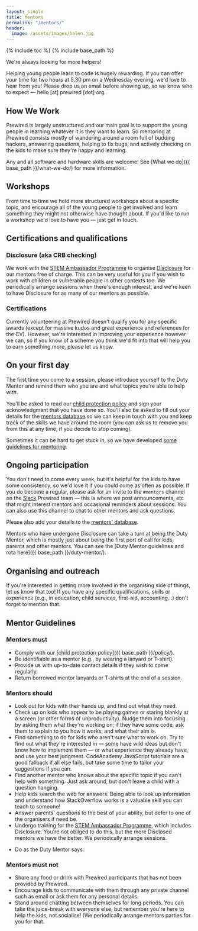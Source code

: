 ```yaml
---
layout: single
title: Mentors
permalink: "/mentors/"
header:
  image: /assets/images/helen.jpg
---
```

{% include toc %}
{% include base_path %}

We're always looking for more helpers!

Helping young people learn to code is hugely rewarding. If you can offer your time for two hours at 5.30 pm on a Wednesday evening, we'd love to hear from you! Please drop us an email before showing up, so we know who to expect &mdash; hello [at] prewired [dot] org. 

<!-- Read on to find out more about [how we teach](#how-we-teach), [getting Disclosure](#certifications-and-qualifications), [what to do you on your first day](#on-your-first-day), [becoming a long-term mentor](#ongoing-participation), and read the [mentor guidelines](#mentor-guidelines). -->

## How We Work

Prewired is largely unstructured and our main goal is to support the young people in learning whatever it is they want to learn. So mentoring at Prewired consists mostly of wandering around a room full of budding hackers, answering questions, helping to fix bugs, and actively checking on the kids to make sure they're happy and learning.

Any and all software and hardware skills are welcome! See [What we do]({{ base_path }}/what-we-do/) for more information.

## Workshops

From time to time we hold more structured workshops about a specific topic, and encourage all of the young people to get involved and learn something they might not otherwise have thought about. If you'd like to run a workshop we'd love to have you &mdash; just get in touch.

## Certifications and qualifications

### Disclosure (aka CRB checking)

We work with the [STEM Ambassador Programme](http://www.stemnet.org.uk/ambassadors/) to organise [Disclosure](http://www.disclosurescotland.co.uk/) for our mentors free of charge. This can be very useful for you if you wish to work with children or vulnerable people in other contexts too. We periodically arrange sessions when there's enough interest, and we're keen to have Disclosure for as many of our mentors as possible. <!-- Check back here to find out when one is being scheduled. -->

### Certifications

Currently volunteering at Prewired doesn't qualify you for any specific awards (except for massive kudos and great experience and references for the CV). However, we're interested in improving your experience however we can, so if you know of a scheme you think we'd fit into that will help you to earn something more, please let us know.

## On your first day

The first time you come to a session, please introduce yourself to the Duty Mentor and remind them who you are and what topics you're able to help with. 

You'll be asked to read our [child protection policy](policy.html) and sign your acknowledgment that you have done so. You'll also be asked to fill out your details for the [mentors database](https://docs.google.com/forms/d/1NAZyNhLD-vFHEqpxOqYa0oaWjvDHe2Xuy4RI1uUqgGM/viewform) so we can keep in touch with you and keep track of the skills we have around the room (you can ask us to remove you from this at any time, if you decide to stop coming).

Sometimes it can be hard to get stuck in, so we have developed [some guidelines for mentoring](#mentors-guidelines).

## Ongoing participation

You don't need to come every week, but it's helpful for the kids to have some consistency, so we'd love it if you could come as often as possible. If you do become a regular, please ask for an invite to the `#mentors` channel on the [Slack](https://slack.com) Prewired team &mdash; this is where we post  announcements, etc that might interest mentors and occasional reminders about sessions. You can also use this channel to chat to other mentors and ask questions.

Please also add your details to the [mentors' database](https://docs.google.com/forms/d/1NAZyNhLD-vFHEqpxOqYa0oaWjvDHe2Xuy4RI1uUqgGM/viewform).

Mentors who have undergone Disclosure can take a turn at being the Duty Mentor, which is mostly just about being the first port of call for kids, parents and other mentors. You can see the [Duty Mentor guidelines and rota here]({{ base_path }}/duty-mentor/).

## Organising and outreach

If you're interested in getting more involved in the organising side of things, let us know that too! If you have any specific qualifications, skills or experience (e.g., in education, child services, first-aid, accounting...) don't forget to mention that.

## Mentor Guidelines

### Mentors must

* Comply with our [child protection policy]({{ base_path }}/policy/).
* Be identifiable as a mentor (e.g., by wearing a lanyard or T-shirt).
* Provide us with up-to-date contact details if they wish to come regularly.
* Return borrowed mentor lanyards or T-shirts at the end of a session.

### Mentors should

* Look out for kids with their hands up, and find out what they need.
* Check up on kids who appear to be playing games or staring blankly at a screen (or other forms of unproductivity). Nudge them into focusing by asking them what they're working on; if they have some code, ask them to explain to you how it works, and what their aim is. 
* Find something to do for kids who aren't sure what to work on. Try to find out what they're interested in &mdash; some have wild ideas but don't know how to implement them &mdash; or what experience they already have, and use your best judgment. CodeAcademy JavaScript tutorials are a good fallback if all else fails, but take some time to tailor your suggestions if you can.
* Find another mentor who knows about the specific topic if you can't help with something. Just ask around, but don't leave a child with a question hanging.
* Help kids search the web for answers. Being able to look up information and understand how StackOverflow works is a valuable skill you can teach to someone!
* Answer parents' questions to the best of your ability, but  defer to one of the organisers if need be.
* Undergo training for the [STEM Ambassador Programme](http://www.stemnet.org.uk/ambassadors/), which includes Disclosure. You're not obliged to do this, but the more Disclosed mentors we have the better. We periodically arrange sessions.
<!-- * Take a turn at being the [Duty Mentor](#duty-mentor-guidelines-and-rota), but you can opt out if you'd rather not. -->
* Do as the Duty Mentor says.

### Mentors must not

* Share any food or drink with Prewired participants that has not been provided by Prewired.
* Encourage kids to communicate with them through any private channel such as email or ask them for any personal details.
* Stand around chatting between themselves for long periods. You can take the juice-break with everyone else, but remember you're here to help the kids, not socialise! (We periodically arrange mentors parties for you for that.

